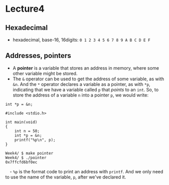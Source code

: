 # Lecture4
## Hexadecimal
- hexadecimal, base-16, 16digits:
```0 1 2 3 4 5 6 7 8 9 A B C D E F```
## Addresses, pointers
- A **pointer** is a variable that stores an address in memory, where some other variable might be stored.
- The ```&``` operator can be used to get the address of some variable, as with ```&n```. And the ```*``` operator declares a variable as a pointer, as with ```*p```, indicating that we have a variable called ```p``` that _points_ to an ```int```. So, to store the address of a variable ```n``` into a pointer ```p```, we would write:
``` 
int *p = &n;
```
```
#include <stdio.h>

int main(void)
{
    int n = 50;
    int *p = &n;
    printf("%p\n", p);
}
```
```
Week4/ $ make pointer
Week4/ $ ./pointer
0x7ffcfd6bf0ec
```
&emsp;- ```%p``` is the format code to print an address with ```printf```. And we only need to use the name of the variable, ```p```, after we've declared it.
